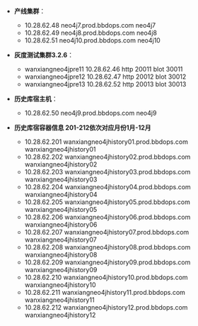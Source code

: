 - **产线集群**：
  - 10.28.62.48 neo4j7.prod.bbdops.com neo4j7
  - 10.28.62.49 neo4j8.prod.bbdops.com neo4j8
  - 10.28.62.51 neo4j10.prod.bbdops.com neo4j10
- **灰度测试集群3.2.6**：
    - wanxiangneo4jpre11 10.28.62.46 http 20011 blot 30011
    - wanxiangneo4jpre12 10.28.62.47 http 20012 blot 30012
    - wanxiangneo4jpre13 10.28.62.52 http 20013 blot 30013

- **历史库宿主机**：
  - 10.28.62.50 neo4j9.prod.bbdops.com neo4j9

- **历史库宿容器信息 201-212依次对应月份1月-12月**

  - 10.28.62.201	wanxiangneo4jhistory01.prod.bbdops.com  wanxiangneo4jhistory01
  - 10.28.62.202	wanxiangneo4jhistory02.prod.bbdops.com  wanxiangneo4jhistory02
  - 10.28.62.203	wanxiangneo4jhistory03.prod.bbdops.com  wanxiangneo4jhistory03
  - 10.28.62.204	wanxiangneo4jhistory04.prod.bbdops.com  wanxiangneo4jhistory04
  - 10.28.62.205	wanxiangneo4jhistory05.prod.bbdops.com  wanxiangneo4jhistory05
  - 10.28.62.206	wanxiangneo4jhistory06.prod.bbdops.com  wanxiangneo4jhistory06
  - 10.28.62.207	wanxiangneo4jhistory07.prod.bbdops.com  wanxiangneo4jhistory07
  - 10.28.62.208	wanxiangneo4jhistory08.prod.bbdops.com  wanxiangneo4jhistory08
  - 10.28.62.209	wanxiangneo4jhistory09.prod.bbdops.com  wanxiangneo4jhistory09
  - 10.28.62.210	wanxiangneo4jhistory10.prod.bbdops.com  wanxiangneo4jhistory10
  - 10.28.62.211	wanxiangneo4jhistory11.prod.bbdops.com  wanxiangneo4jhistory11
  - 10.28.62.212	wanxiangneo4jhistory12.prod.bbdops.com  wanxiangneo4jhistory12
